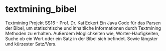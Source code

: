# textmining_bibel
Textmining Projekt SS16 - Prof. Dr. Kai Eckert
Ein Java Code für das Parsen der Bibel, um statischtische und inhaltliche Informationen durch Textmining Methoden zu erhalten.
Außerdem Möglichkeiten wie, Wörter-Häufigkeiten, Suche ob ein Wort oder ein Satz in der Bibel sich befindet. Sowie längster und kürzester Satz/Vers.
